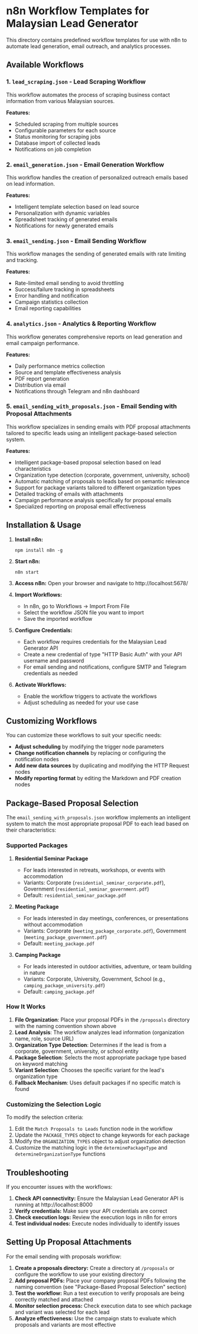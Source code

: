 # n8n Workflow Templates for Malaysian Lead Generator

This directory contains predefined workflow templates for use with n8n to automate lead generation, email outreach, and analytics processes.

## Available Workflows

### 1. `lead_scraping.json` - Lead Scraping Workflow

This workflow automates the process of scraping business contact information from various Malaysian sources.

**Features:**
- Scheduled scraping from multiple sources
- Configurable parameters for each source
- Status monitoring for scraping jobs
- Database import of collected leads
- Notifications on job completion

### 2. `email_generation.json` - Email Generation Workflow

This workflow handles the creation of personalized outreach emails based on lead information.

**Features:**
- Intelligent template selection based on lead source
- Personalization with dynamic variables
- Spreadsheet tracking of generated emails
- Notifications for newly generated emails

### 3. `email_sending.json` - Email Sending Workflow

This workflow manages the sending of generated emails with rate limiting and tracking.

**Features:**
- Rate-limited email sending to avoid throttling
- Success/failure tracking in spreadsheets
- Error handling and notification
- Campaign statistics collection
- Email reporting capabilities

### 4. `analytics.json` - Analytics & Reporting Workflow

This workflow generates comprehensive reports on lead generation and email campaign performance.

**Features:**
- Daily performance metrics collection
- Source and template effectiveness analysis
- PDF report generation
- Distribution via email
- Notifications through Telegram and n8n dashboard

### 5. `email_sending_with_proposals.json` - Email Sending with Proposal Attachments

This workflow specializes in sending emails with PDF proposal attachments tailored to specific leads using an intelligent package-based selection system.

**Features:**
- Intelligent package-based proposal selection based on lead characteristics
- Organization type detection (corporate, government, university, school)
- Automatic matching of proposals to leads based on semantic relevance
- Support for package variants tailored to different organization types
- Detailed tracking of emails with attachments
- Campaign performance analysis specifically for proposal emails
- Specialized reporting on proposal email effectiveness

## Installation & Usage

1. **Install n8n:**
   ```
   npm install n8n -g
   ```

2. **Start n8n:**
   ```
   n8n start
   ```

3. **Access n8n:** Open your browser and navigate to http://localhost:5678/

4. **Import Workflows:**
   - In n8n, go to Workflows → Import From File
   - Select the workflow JSON file you want to import
   - Save the imported workflow

5. **Configure Credentials:**
   - Each workflow requires credentials for the Malaysian Lead Generator API
   - Create a new credential of type "HTTP Basic Auth" with your API username and password
   - For email sending and notifications, configure SMTP and Telegram credentials as needed

6. **Activate Workflows:**
   - Enable the workflow triggers to activate the workflows
   - Adjust scheduling as needed for your use case

## Customizing Workflows

You can customize these workflows to suit your specific needs:

- **Adjust scheduling** by modifying the trigger node parameters
- **Change notification channels** by replacing or configuring the notification nodes
- **Add new data sources** by duplicating and modifying the HTTP Request nodes
- **Modify reporting format** by editing the Markdown and PDF creation nodes

## Package-Based Proposal Selection

The `email_sending_with_proposals.json` workflow implements an intelligent system to match the most appropriate proposal PDF to each lead based on their characteristics:

### Supported Packages

1. **Residential Seminar Package**
   - For leads interested in retreats, workshops, or events with accommodation
   - Variants: Corporate (`residential_seminar_corporate.pdf`), Government (`residential_seminar_government.pdf`)
   - Default: `residential_seminar_package.pdf`

2. **Meeting Package**
   - For leads interested in day meetings, conferences, or presentations without accommodation
   - Variants: Corporate (`meeting_package_corporate.pdf`), Government (`meeting_package_government.pdf`)
   - Default: `meeting_package.pdf`

3. **Camping Package**
   - For leads interested in outdoor activities, adventure, or team building in nature
   - Variants: Corporate, University, Government, School (e.g., `camping_package_university.pdf`)
   - Default: `camping_package.pdf`

### How It Works

1. **File Organization**: Place your proposal PDFs in the `/proposals` directory with the naming convention shown above
2. **Lead Analysis**: The workflow analyzes lead information (organization name, role, source URL) 
3. **Organization Type Detection**: Determines if the lead is from a corporate, government, university, or school entity
4. **Package Selection**: Selects the most appropriate package type based on keyword matching
5. **Variant Selection**: Chooses the specific variant for the lead's organization type
6. **Fallback Mechanism**: Uses default packages if no specific match is found

### Customizing the Selection Logic

To modify the selection criteria:

1. Edit the `Match Proposals to Leads` function node in the workflow
2. Update the `PACKAGE_TYPES` object to change keywords for each package
3. Modify the `ORGANIZATION_TYPES` object to adjust organization detection
4. Customize the matching logic in the `determinePackageType` and `determineOrganizationType` functions

## Troubleshooting

If you encounter issues with the workflows:

1. **Check API connectivity:** Ensure the Malaysian Lead Generator API is running at http://localhost:8000
2. **Verify credentials:** Make sure your API credentials are correct
3. **Check execution logs:** Review the execution logs in n8n for errors
4. **Test individual nodes:** Execute nodes individually to identify issues 

## Setting Up Proposal Attachments

For the email sending with proposals workflow:

1. **Create a proposals directory:** Create a directory at `/proposals` or configure the workflow to use your existing directory
2. **Add proposal PDFs:** Place your company proposal PDFs following the naming convention (see "Package-Based Proposal Selection" section)
3. **Test the workflow:** Run a test execution to verify proposals are being correctly matched and attached
4. **Monitor selection process:** Check execution data to see which package and variant was selected for each lead
5. **Analyze effectiveness:** Use the campaign stats to evaluate which proposals and variants are most effective 